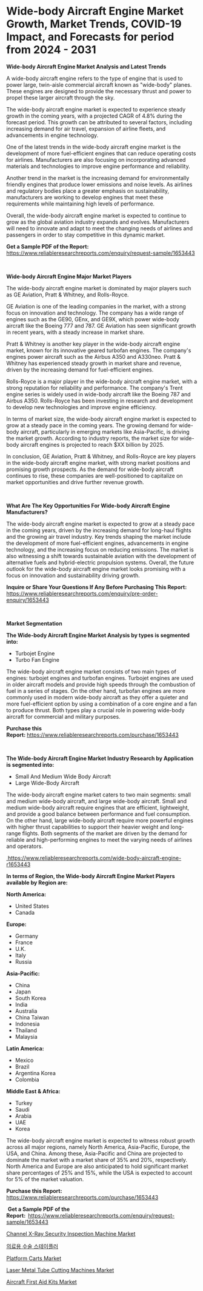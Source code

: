 <p><h1>Wide-body Aircraft Engine Market Growth, Market Trends, COVID-19 Impact, and Forecasts for period from 2024 - 2031</h1></p><p><strong>Wide-body Aircraft Engine Market Analysis and Latest Trends</strong></p>
<p><p>A wide-body aircraft engine refers to the type of engine that is used to power large, twin-aisle commercial aircraft known as "wide-body" planes. These engines are designed to provide the necessary thrust and power to propel these larger aircraft through the sky.</p><p>The wide-body aircraft engine market is expected to experience steady growth in the coming years, with a projected CAGR of 4.8% during the forecast period. This growth can be attributed to several factors, including increasing demand for air travel, expansion of airline fleets, and advancements in engine technology.</p><p>One of the latest trends in the wide-body aircraft engine market is the development of more fuel-efficient engines that can reduce operating costs for airlines. Manufacturers are also focusing on incorporating advanced materials and technologies to improve engine performance and reliability.</p><p>Another trend in the market is the increasing demand for environmentally friendly engines that produce lower emissions and noise levels. As airlines and regulatory bodies place a greater emphasis on sustainability, manufacturers are working to develop engines that meet these requirements while maintaining high levels of performance.</p><p>Overall, the wide-body aircraft engine market is expected to continue to grow as the global aviation industry expands and evolves. Manufacturers will need to innovate and adapt to meet the changing needs of airlines and passengers in order to stay competitive in this dynamic market.</p></p>
<p><strong>Get a Sample PDF of the Report:&nbsp;</strong> <a href="https://www.reliableresearchreports.com/enquiry/request-sample/1653443">https://www.reliableresearchreports.com/enquiry/request-sample/1653443</a></p>
<p>&nbsp;</p>
<p><strong>Wide-body Aircraft Engine Major Market Players</strong></p>
<p><p>The wide-body aircraft engine market is dominated by major players such as GE Aviation, Pratt & Whitney, and Rolls-Royce. </p><p>GE Aviation is one of the leading companies in the market, with a strong focus on innovation and technology. The company has a wide range of engines such as the GE90, GEnx, and GE9X, which power wide-body aircraft like the Boeing 777 and 787. GE Aviation has seen significant growth in recent years, with a steady increase in market share.</p><p>Pratt & Whitney is another key player in the wide-body aircraft engine market, known for its innovative geared turbofan engines. The company's engines power aircraft such as the Airbus A350 and A330neo. Pratt & Whitney has experienced steady growth in market share and revenue, driven by the increasing demand for fuel-efficient engines.</p><p>Rolls-Royce is a major player in the wide-body aircraft engine market, with a strong reputation for reliability and performance. The company's Trent engine series is widely used in wide-body aircraft like the Boeing 787 and Airbus A350. Rolls-Royce has been investing in research and development to develop new technologies and improve engine efficiency.</p><p>In terms of market size, the wide-body aircraft engine market is expected to grow at a steady pace in the coming years. The growing demand for wide-body aircraft, particularly in emerging markets like Asia-Pacific, is driving the market growth. According to industry reports, the market size for wide-body aircraft engines is projected to reach $XX billion by 2025.</p><p>In conclusion, GE Aviation, Pratt & Whitney, and Rolls-Royce are key players in the wide-body aircraft engine market, with strong market positions and promising growth prospects. As the demand for wide-body aircraft continues to rise, these companies are well-positioned to capitalize on market opportunities and drive further revenue growth.</p></p>
<p>&nbsp;</p>
<p><strong>What Are The Key Opportunities For Wide-body Aircraft Engine Manufacturers?</strong></p>
<p><p>The wide-body aircraft engine market is expected to grow at a steady pace in the coming years, driven by the increasing demand for long-haul flights and the growing air travel industry. Key trends shaping the market include the development of more fuel-efficient engines, advancements in engine technology, and the increasing focus on reducing emissions. The market is also witnessing a shift towards sustainable aviation with the development of alternative fuels and hybrid-electric propulsion systems. Overall, the future outlook for the wide-body aircraft engine market looks promising with a focus on innovation and sustainability driving growth.</p></p>
<p><strong>Inquire or Share Your Questions If Any Before Purchasing This Report:</strong> <a href="https://www.reliableresearchreports.com/enquiry/pre-order-enquiry/1653443">https://www.reliableresearchreports.com/enquiry/pre-order-enquiry/1653443</a></p>
<p>&nbsp;</p>
<p><strong>Market Segmentation</strong></p>
<p><strong>The Wide-body Aircraft Engine Market Analysis by types is segmented into:</strong></p>
<p><ul><li>Turbojet Engine</li><li>Turbo Fan Engine</li></ul></p>
<p><p>The wide-body aircraft engine market consists of two main types of engines: turbojet engines and turbofan engines. Turbojet engines are used in older aircraft models and provide high speeds through the combustion of fuel in a series of stages. On the other hand, turbofan engines are more commonly used in modern wide-body aircraft as they offer a quieter and more fuel-efficient option by using a combination of a core engine and a fan to produce thrust. Both types play a crucial role in powering wide-body aircraft for commercial and military purposes.</p></p>
<p><strong>Purchase this Report:&nbsp;</strong><a href="https://www.reliableresearchreports.com/purchase/1653443">https://www.reliableresearchreports.com/purchase/1653443</a></p>
<p>&nbsp;</p>
<p><strong>The Wide-body Aircraft Engine Market Industry Research by Application is segmented into:</strong></p>
<p><ul><li>Small And Medium Wide Body Aircraft</li><li>Large Wide-Body Aircraft</li></ul></p>
<p><p>The wide-body aircraft engine market caters to two main segments: small and medium wide-body aircraft, and large wide-body aircraft. Small and medium wide-body aircraft require engines that are efficient, lightweight, and provide a good balance between performance and fuel consumption. On the other hand, large wide-body aircraft require more powerful engines with higher thrust capabilities to support their heavier weight and long-range flights. Both segments of the market are driven by the demand for reliable and high-performing engines to meet the varying needs of airlines and operators.</p></p>
<p><a href="https://www.reliableresearchreports.com/wide-body-aircraft-engine-r1653443">&nbsp;https://www.reliableresearchreports.com/wide-body-aircraft-engine-r1653443</a></p>
<p><strong>In terms of Region, the Wide-body Aircraft Engine Market Players available by Region are:</strong></p>
<p>
    <p> <strong> North America: </strong>
        <ul>
            <li>United States</li>
            <li>Canada</li>
        </ul>
        </p> 
    <p> <strong> Europe: </strong>
        <ul>
            <li>Germany</li>
            <li>France</li>
            <li>U.K.</li>
            <li>Italy</li>
            <li>Russia</li>
        </ul>
        </p> 
    <p> <strong> Asia-Pacific: </strong>
        <ul>
            <li>China</li>
            <li>Japan</li>
            <li>South Korea</li>
            <li>India</li>
            <li>Australia</li>
            <li>China Taiwan</li>
            <li>Indonesia</li>
            <li>Thailand</li>
            <li>Malaysia</li>
        </ul>
        </p> 
    <p> <strong> Latin America: </strong>
        <ul>
            <li>Mexico</li>
            <li>Brazil</li>
            <li>Argentina Korea</li>
            <li>Colombia</li>
        </ul>
        </p> 
    <p> <strong> Middle East & Africa: </strong>
        <ul>
            <li>Turkey</li>
            <li>Saudi</li>
            <li>Arabia</li>
            <li>UAE</li>
            <li>Korea</li>
        </ul>
    </p>
    </p>
<p><p>The wide-body aircraft engine market is expected to witness robust growth across all major regions, namely North America, Asia-Pacific, Europe, the USA, and China. Among these, Asia-Pacific and China are projected to dominate the market with a market share of 35% and 20%, respectively. North America and Europe are also anticipated to hold significant market share percentages of 25% and 15%, while the USA is expected to account for 5% of the market valuation.</p></p>
<p><strong>Purchase this Report: </strong><a href="https://www.reliableresearchreports.com/purchase/1653443">https://www.reliableresearchreports.com/purchase/1653443</a></p>
<p>&nbsp;<strong>Get a Sample PDF of the Report:&nbsp;&nbsp;</strong><a href="https://www.reliableresearchreports.com/enquiry/request-sample/1653443">https://www.reliableresearchreports.com/enquiry/request-sample/1653443</a></p>
<p><strong></strong></p>
<p><p><a href="https://github.com/liliskanaya73/Market-Research-Report-List-1/blob/main/channel-x-ray-security-inspection-machine-market.md">Channel X-Ray Security Inspection Machine Market</a></p><p><a href="https://github.com/admichael111/Market-Research-Report-List-2/blob/main/588896069737.md">의료용 수술 스테이플러</a></p><p><a href="https://medium.com/@valeriecruz61/platform-carts-market-size-share-analysis-growth-trends-forecasts-2024-2031-278a5fa2b02b">Platform Carts Market</a></p><p><a href="https://github.com/kmatchooka/Market-Research-Report-List-1/blob/main/laser-metal-tube-cutting-machines-market.md">Laser Metal Tube Cutting Machines Market</a></p><p><a href="https://medium.com/@stephaniewynterk145/comprehensive-analysis-of-the-global-aircraft-first-aid-kits-market-growth-trends-market-5e367855a67e">Aircraft First Aid Kits Market</a></p></p>